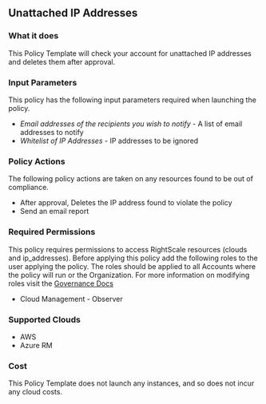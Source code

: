 ## Unattached IP Addresses

### What it does

This Policy Template will check your account for unattached IP addresses and deletes them after approval.

### Input Parameters

This policy has the following input parameters required when launching the policy.

- *Email addresses of the recipients you wish to notify* - A list of email addresses to notify
- *Whitelist of IP Addresses* - IP addresses to be ignored

### Policy Actions

The following policy actions are taken on any resources found to be out of compliance.

- After approval, Deletes the IP address found to violate the policy
- Send an email report

### Required Permissions

This policy requires permissions to access RightScale resources (clouds and ip_addresses).  Before applying this policy add the following roles to the user applying the policy.  The roles should be applied to all Accounts where the policy will run or the Organization. For more information on modifying roles visit the [Governance Docs](https://docs.rightscale.com/cm/ref/user_roles.html)

- Cloud Management - Observer

### Supported Clouds

- AWS
- Azure RM

### Cost

This Policy Template does not launch any instances, and so does not incur any cloud costs.
